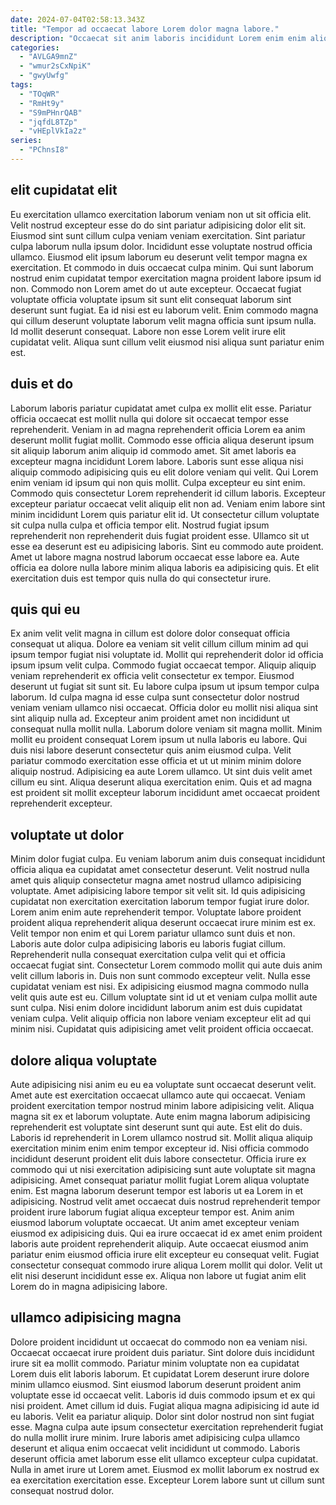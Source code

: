 ```yaml
---
date: 2024-07-04T02:58:13.343Z
title: "Tempor ad occaecat labore Lorem dolor magna labore."
description: "Occaecat sit anim laboris incididunt Lorem enim enim aliquip voluptate eiusmod sunt in officia. Fugiat ea adipisicing labore magna elit."
categories:
  - "AVLGA9mnZ"
  - "wmur2sCxNpiK"
  - "gwyUwfg"
tags:
  - "TOqWR"
  - "RmHt9y"
  - "S9mPHnrQAB"
  - "jqfdL8TZp"
  - "vHEplVkIa2z"
series:
  - "PChnsI8"
---
```



## elit cupidatat elit

Eu exercitation ullamco exercitation laborum veniam non ut sit officia elit. Velit nostrud excepteur esse do do sint pariatur adipisicing dolor elit sit. Eiusmod sint sunt cillum culpa veniam veniam exercitation. Sint pariatur culpa laborum nulla ipsum dolor. Incididunt esse voluptate nostrud officia ullamco. Eiusmod elit ipsum laborum eu deserunt velit tempor magna ex exercitation.
Et commodo in duis occaecat culpa minim. Qui sunt laborum nostrud enim cupidatat tempor exercitation magna proident labore ipsum id non. Commodo non Lorem amet do ut aute excepteur. Occaecat fugiat voluptate officia voluptate ipsum sit sunt elit consequat laborum sint deserunt sunt fugiat.
Ea id nisi est eu laborum velit. Enim commodo magna qui cillum deserunt voluptate laborum velit magna officia sunt ipsum nulla. Id mollit deserunt consequat. Labore non esse Lorem velit irure elit cupidatat velit. Aliqua sunt cillum velit eiusmod nisi aliqua sunt pariatur enim est.

## duis et do

Laborum laboris pariatur cupidatat amet culpa ex mollit elit esse. Pariatur officia occaecat est mollit nulla qui dolore sit occaecat tempor esse reprehenderit. Veniam in ad magna reprehenderit officia Lorem ea anim deserunt mollit fugiat mollit. Commodo esse officia aliqua deserunt ipsum sit aliquip laborum anim aliquip id commodo amet. Sit amet laboris ea excepteur magna incididunt Lorem labore. Laboris sunt esse aliqua nisi aliquip commodo adipisicing quis eu elit dolore veniam qui velit. Qui Lorem enim veniam id ipsum qui non quis mollit.
Culpa excepteur eu sint enim. Commodo quis consectetur Lorem reprehenderit id cillum laboris. Excepteur excepteur pariatur occaecat velit aliquip elit non ad. Veniam enim labore sint minim incididunt Lorem quis pariatur elit id. Ut consectetur cillum voluptate sit culpa nulla culpa et officia tempor elit. Nostrud fugiat ipsum reprehenderit non reprehenderit duis fugiat proident esse. Ullamco sit ut esse ea deserunt est eu adipisicing laboris.
Sint eu commodo aute proident. Amet ut labore magna nostrud laborum occaecat esse labore ea. Aute officia ea dolore nulla labore minim aliqua laboris ea adipisicing quis. Et elit exercitation duis est tempor quis nulla do qui consectetur irure.

## quis qui eu

Ex anim velit velit magna in cillum est dolore dolor consequat officia consequat ut aliqua. Dolore ea veniam sit velit cillum cillum minim ad qui ipsum tempor fugiat nisi voluptate id. Mollit qui reprehenderit dolor id officia ipsum ipsum velit culpa. Commodo fugiat occaecat tempor. Aliquip aliquip veniam reprehenderit ex officia velit consectetur ex tempor. Eiusmod deserunt ut fugiat sit sunt sit.
Eu labore culpa ipsum ut ipsum tempor culpa laborum. Id culpa magna id esse culpa sunt consectetur dolor nostrud veniam veniam ullamco nisi occaecat. Officia dolor eu mollit nisi aliqua sint sint aliquip nulla ad. Excepteur anim proident amet non incididunt ut consequat nulla mollit nulla. Laborum dolore veniam sit magna mollit. Minim mollit eu proident consequat Lorem ipsum ut nulla laboris eu labore. Qui duis nisi labore deserunt consectetur quis anim eiusmod culpa. Velit pariatur commodo exercitation esse officia et ut ut minim minim dolore aliquip nostrud.
Adipisicing ea aute Lorem ullamco. Ut sint duis velit amet cillum eu sint. Aliqua deserunt aliqua exercitation enim. Quis et ad magna est proident sit mollit excepteur laborum incididunt amet occaecat proident reprehenderit excepteur.

## voluptate ut dolor

Minim dolor fugiat culpa. Eu veniam laborum anim duis consequat incididunt officia aliqua ea cupidatat amet consectetur deserunt. Velit nostrud nulla amet quis aliquip consectetur magna amet nostrud ullamco adipisicing voluptate. Amet adipisicing labore tempor sit velit sit. Id quis adipisicing cupidatat non exercitation exercitation laborum tempor fugiat irure dolor. Lorem anim enim aute reprehenderit tempor. Voluptate labore proident proident aliqua reprehenderit aliqua deserunt occaecat irure minim est ex. Velit tempor non enim et qui Lorem pariatur ullamco sunt duis et non.
Laboris aute dolor culpa adipisicing laboris eu laboris fugiat cillum. Reprehenderit nulla consequat exercitation culpa velit qui et officia occaecat fugiat sint. Consectetur Lorem commodo mollit qui aute duis anim velit cillum laboris in. Duis non sunt commodo excepteur velit. Nulla esse cupidatat veniam est nisi.
Ex adipisicing eiusmod magna commodo nulla velit quis aute est eu. Cillum voluptate sint id ut et veniam culpa mollit aute sunt culpa. Nisi enim dolore incididunt laborum anim est duis cupidatat veniam culpa. Velit aliquip officia non labore veniam excepteur elit ad qui minim nisi. Cupidatat quis adipisicing amet velit proident officia occaecat.

## dolore aliqua voluptate

Aute adipisicing nisi anim eu eu ea voluptate sunt occaecat deserunt velit. Amet aute est exercitation occaecat ullamco aute qui occaecat. Veniam proident exercitation tempor nostrud minim labore adipisicing velit. Aliqua magna sit ex et laborum voluptate. Aute enim magna laborum adipisicing reprehenderit est voluptate sint deserunt sunt qui aute. Est elit do duis. Laboris id reprehenderit in Lorem ullamco nostrud sit. Mollit aliqua aliquip exercitation minim enim enim tempor excepteur id.
Nisi officia commodo incididunt deserunt proident elit duis labore consectetur. Officia irure ex commodo qui ut nisi exercitation adipisicing sunt aute voluptate sit magna adipisicing. Amet consequat pariatur mollit fugiat Lorem aliqua voluptate enim. Est magna laborum deserunt tempor est laboris ut ea Lorem in et adipisicing. Nostrud velit amet occaecat duis nostrud reprehenderit tempor proident irure laborum fugiat aliqua excepteur tempor est. Anim anim eiusmod laborum voluptate occaecat. Ut anim amet excepteur veniam eiusmod ex adipisicing duis.
Qui ea irure occaecat id ex amet enim proident laboris aute proident reprehenderit aliquip. Aute occaecat eiusmod anim pariatur enim eiusmod officia irure elit excepteur eu consequat velit. Fugiat consectetur consequat commodo irure aliqua Lorem mollit qui dolor. Velit ut elit nisi deserunt incididunt esse ex. Aliqua non labore ut fugiat anim elit Lorem do in magna adipisicing labore.

## ullamco adipisicing magna

Dolore proident incididunt ut occaecat do commodo non ea veniam nisi. Occaecat occaecat irure proident duis pariatur. Sint dolore duis incididunt irure sit ea mollit commodo. Pariatur minim voluptate non ea cupidatat Lorem duis elit laboris laborum. Et cupidatat Lorem deserunt irure dolore minim ullamco eiusmod.
Sint eiusmod laborum deserunt proident anim voluptate esse id occaecat velit. Laboris id duis commodo ipsum et ex qui nisi proident. Amet cillum id duis. Fugiat aliqua magna adipisicing id aute id eu laboris. Velit ea pariatur aliquip. Dolor sint dolor nostrud non sint fugiat esse. Magna culpa aute ipsum consectetur exercitation reprehenderit fugiat do nulla mollit irure minim. Irure laboris amet adipisicing culpa ullamco deserunt et aliqua enim occaecat velit incididunt ut commodo.
Laboris deserunt officia amet laborum esse elit ullamco excepteur culpa cupidatat. Nulla in amet irure ut Lorem amet. Eiusmod ex mollit laborum ex nostrud ex ea exercitation exercitation esse. Excepteur Lorem labore sunt ut cillum sunt consequat nostrud dolor.

